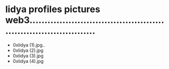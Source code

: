 # lidya profiles pictures web3...........................................................................
- 0xlidya (1).jpg..
- 0xlidya (2).jpg
- 0xlidya (3).jpg
- 0xlidya (4).jpg
